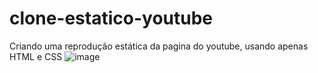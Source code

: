 # clone-estatico-youtube
Criando uma reprodução estática da pagina do youtube, usando apenas HTML e CSS
![image](https://github.com/user-attachments/assets/b2e650ce-ed25-41e9-8d93-a4f2b626a1ce)
